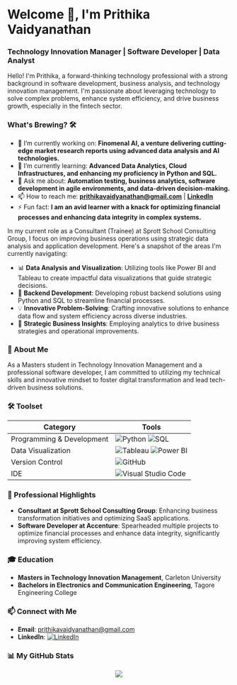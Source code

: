 # Welcome 👋, I'm Prithika Vaidyanathan

### Technology Innovation Manager | Software Developer | Data Analyst

Hello! I'm Prithika, a forward-thinking technology professional with a strong background in software development, business analysis, and technology innovation management. I'm passionate about leveraging technology to solve complex problems, enhance system efficiency, and drive business growth, especially in the fintech sector.

### What's Brewing? 🛠️

- 🔭 I’m currently working on: **Finomenal AI, a venture delivering cutting-edge market research reports using advanced data analysis and AI technologies.**
- 🌱 I’m currently learning: **Advanced Data Analytics, Cloud Infrastructures, and enhancing my proficiency in Python and SQL.**
- 💬 Ask me about: **Automation testing, business analytics, software development in agile environments, and data-driven decision-making.**
- 📫 How to reach me: **[prithikavaidyanathan@gmail.com](mailto:prithikavaidyanathan@gmail.com)** | **[LinkedIn](https://linkedin.com/in/prithika-vaidyanathan/)**
- ⚡ Fun fact: **I am an avid learner with a knack for optimizing financial processes and enhancing data integrity in complex systems.**

In my current role as a Consultant (Trainee) at Sprott School Consulting Group, I focus on improving business operations using strategic data analysis and application development. Here's a snapshot of the areas I'm currently navigating:

- 📊 **Data Analysis and Visualization**: Utilizing tools like Power BI and Tableau to create impactful data visualizations that guide strategic decisions.
- 🚀 **Backend Development**: Developing robust backend solutions using Python and SQL to streamline financial processes.
- 💡 **Innovative Problem-Solving**: Crafting innovative solutions to enhance data flow and system efficiency across diverse industries.
- 🎨 **Strategic Business Insights**: Employing analytics to drive business strategies and operational improvements.

### 🚀 About Me
As a Masters student in Technology Innovation Management and a professional software developer, I am committed to utilizing my technical skills and innovative mindset to foster digital transformation and lead tech-driven business solutions.

### 🛠️ Toolset

| Category                  | Tools |
|---------------------------|-------|
| Programming & Development | ![Python](https://img.shields.io/badge/-Python-3776AB?style=flat-square&logo=Python&logoColor=white) ![SQL](https://img.shields.io/badge/-SQL-4479A1?style=flat-square&logo=MySQL&logoColor=white) |
| Data Visualization        | ![Tableau](https://img.shields.io/badge/-Tableau-E97627?style=flat-square&logo=Tableau&logoColor=white) ![Power BI](https://img.shields.io/badge/-Power%20BI-F2C811?style=flat-square&logo=Power%20BI&logoColor=white) |
| Version Control           | ![GitHub](https://img.shields.io/badge/-GitHub-181717?style=flat-square&logo=github) |
| IDE                       | ![Visual Studio Code](https://img.shields.io/badge/-VS%20Code-007ACC?style=flat-square&logo=visual-studio-code&logoColor=white) |

### 💼 Professional Highlights
- **Consultant at Sprott School Consulting Group**: Enhancing business transformation initiatives and optimizing SaaS applications.
- **Software Developer at Accenture**: Spearheaded multiple projects to optimize financial processes and enhance data integrity, significantly improving system efficiency.

### 🎓 Education
- **Masters in Technology Innovation Management**, Carleton University
- **Bachelors in Electronics and Communication Engineering**, Tagore Engineering College

### 📫 Connect with Me
- **Email**: [prithikavaidyanathan@gmail.com](mailto:prithikavaidyanathan@gmail.com)
- **LinkedIn**: [![LinkedIn](https://img.shields.io/badge/LinkedIn-Prithika-blue?style=flat-square&logo=linkedin)](https://www.linkedin.com/in/prithika-vaidyanathan/)

### 📊 My GitHub Stats

<p align="center">
<img src="https://github-readme-stats.vercel.app/api?username=PrithikaVaidyanathan&show_icons=true&theme=radical">
